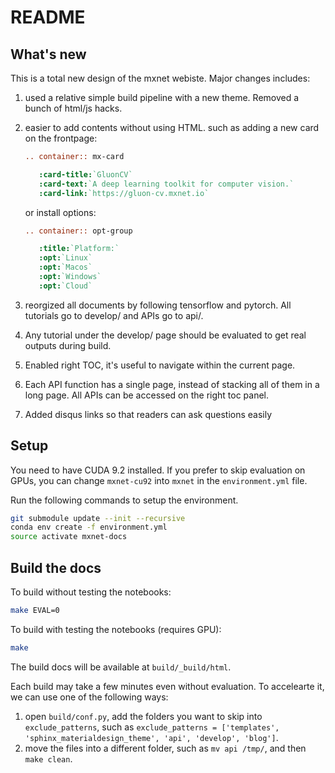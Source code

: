 # README

## What's new

This is a total new design of the mxnet webiste. Major changes includes:

1. used a relative simple build pipeline with a new theme. Removed a bunch of html/js hacks.
2. easier to add contents without using HTML. such as adding a new card on the frontpage:

   ```rst
   .. container:: mx-card

      :card-title:`GluonCV`
      :card-text:`A deep learning toolkit for computer vision.`
      :card-link:`https://gluon-cv.mxnet.io`
   ```
   
   or install options:
   
   ```rst
   .. container:: opt-group

      :title:`Platform:`
      :opt:`Linux`
      :opt:`Macos`
      :opt:`Windows`
      :opt:`Cloud`
   ```
3. reorgized all documents by following tensorflow and pytorch. All tutorials go to develop/ and APIs go to api/. 
4. Any tutorial under the develop/ page should be evaluated to get real outputs during build.
5. Enabled right TOC, it's useful to navigate within the current page. 
6. Each API function has a single page, instead of stacking all of them in a long page. All APIs can be accessed on the right toc panel. 
7. Added disqus links so that readers can ask questions easily 

## Setup

You need to have CUDA 9.2 installed. If you prefer to skip evaluation on GPUs, you can change `mxnet-cu92` into `mxnet` in the `environment.yml` file. 

Run the following commands to setup the environment.

```bash
git submodule update --init --recursive
conda env create -f environment.yml
source activate mxnet-docs
```

## Build the docs

To build without testing the notebooks:

```bash
make EVAL=0
```

To build with testing the notebooks (requires GPU):

```bash
make
```

The build docs will be available at `build/_build/html`. 

Each build may take a few minutes even without evaluation. To accelearte it, we can use one of the following ways:

1. open `build/conf.py`, add the folders you want to skip into `exclude_patterns`, such as `exclude_patterns = ['templates', 'sphinx_materialdesign_theme', 'api', 'develop', 'blog']`. 
2. move the files into a different folder, such as `mv api /tmp/`, and then `make clean`.
